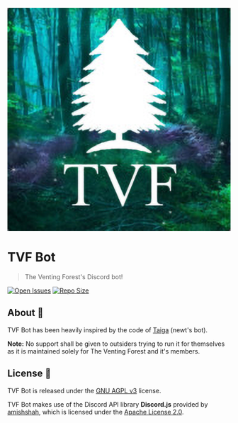 <!-- markdownlint-disable -->
![TVF](tvf.png)

# TVF Bot
> The Venting Forest's Discord bot!

[![Open Issues](https://img.shields.io/github/issues-raw/ventingforest/bot?label=Open%20Issues&logo=github&style=flat-square)](https://github.com/ventingforest/bot/issues)
[![Repo Size](https://img.shields.io/github/repo-size/ventingforest/bot?label=Repo%20Size&logo=github&style=flat-square)](https://github.com/ventingforest/bot)

## About 🤔

TVF Bot has been heavily inspired by the code of [Taiga](https://github.com/jsmiith/taiga) (newt's bot).

**Note:** No support shall be given to outsiders trying to run it for themselves as it is maintained solely for The Venting Forest and it's members.

## License 📜

TVF Bot is released under the [GNU AGPL v3](https://www.gnu.org/licenses/agpl-3.0.html) license.

TVF Bot makes use of the Discord API library **Discord.js** provided by [amishshah](https://github.com/amishshah), which is licensed under the [Apache License 2.0](https://www.apache.org/licenses/LICENSE-2.0).
